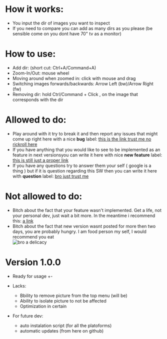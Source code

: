 # How it works:
- You input the dir of images you want to inspect
- If you need to compare you can add as many dirs as you please (be sensible come on you dont have 70" tv as a monitor)
# How to use:
- Add dir: (short cut: Ctrl+A/Command+A)
- Zoom-In/Out: mouse wheel
- Moving around when zoomed in: click with mouse and drag
- Switching images forwards/backwards: Arrow Left (bw)/Arrow Right (fw)
- Removing dir: hold Ctrl/Command + Click , on the image that corresponds with the dir

# Allowed to do:
- Play around with it try to break it and then report any issues that might come up right here with a nice **bug** label: [this is the link trust me no rickroll here](https://github.com/NexFire/PictureExplorer/issues)
- If you have anything that you would like to see to be implemented as an feature in next versionsyou can write it here with nice **new feature** label: [this is still just a proper link](https://github.com/NexFire/PictureExplorer/issues)
- If you have any questions try to answer them your self ( google is a thing ) but if it is question regarding this SW then you can write it here with **question** label: [bro just trust me](https://github.com/NexFire/PictureExplorer/issues)

# Not allowed to do:
- Bitch about the fact that your feature wasn't implemented. Get a life, not your personal dev, just wait a bit more. In the meantime i recommend this: [a link](https://www.youtube.com/watch?v=dQw4w9WgXcQ)
- Bitch about the fact that new version wasnt posted for more then two days, you are probably hungry. I am food person my self, I would recommend you eat  
![bro a delicacy](https://media1.tenor.com/m/1He5mZI8ND0AAAAC/my-ass.gif)

# Version 1.0.0
- Ready for usage +-
- Lacks:
    - Bbility to remove picture from the top menu (will be)
    - Ability to isolate picture to not be affected 
    - Optimization in certain 

- For future dev: 
    - auto instalation script (for all the platoforms)
    - automatic updates (from here on github)
